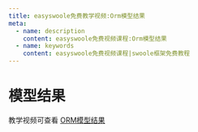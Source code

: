 ```yaml
---
title: easyswoole免费教学视频:Orm模型结果
meta:
  - name: description
    content: easyswoole免费视频课程:Orm模型结果
  - name: keywords
    content: easyswoole免费视频课程|swoole框架免费教程
---
```


# 模型结果

教学视频可查看 [ORM模型结果](https://www.bilibili.com/video/BV12w411v79Q)
